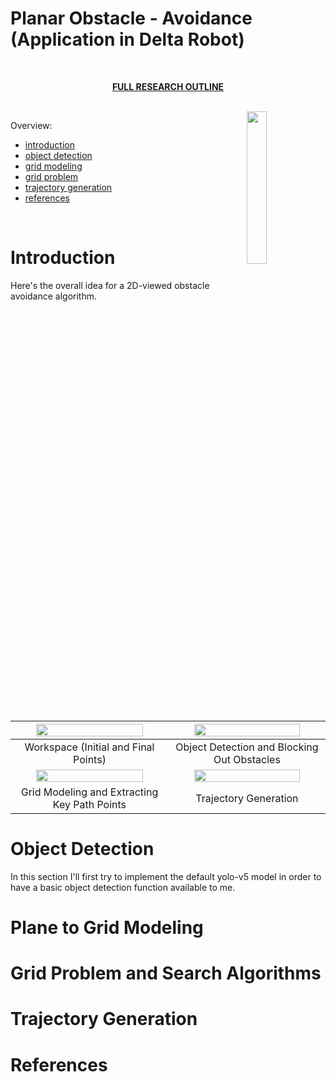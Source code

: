 # Planar Obstacle - Avoidance (Application in Delta Robot)

</br>
<p align="center">
	<strong><a href="https://github.com/Arvin-Mohammadi/Planar-Obstacle-Avoidance/tree/main/Research">FULL RESEARCH OUTLINE</a></strong>
</p>
</br>


<img align="right" src="https://github.com/Arvin-Mohammadi/Delta-Robot-Trajectory-Planning-V3/assets/69509720/5d0b34e0-8cbd-4d3d-9884-382a565008ef" width=25%>


Overview: 
- [introduction](#section-introduction)
- [object detection](#section-object-detection)
- [grid modeling](#section-grid-modeling)
- [grid problem](#section-grid-problem)
- [trajectory generation](#section-trajectory-generation)
- [references](#section-references)
</br>


























<a name="section-introduction"></a>
# Introduction

Here's the overall idea for a 2D-viewed obstacle avoidance algorithm. 

|                     <img src="https://github.com/user-attachments/assets/ca08bfa9-dfaf-461e-9ff0-a72e09ef630a" style="width: 85%;">                     |                     <img src="https://github.com/user-attachments/assets/0025891b-acee-48d1-9c8e-8e42324ce902" style="width: 85%;">                    |
|:--------------------------------------------:|:-------------------------------------------:|
|     Workspace (Initial and Final Points)     | Object Detection and Blocking Out Obstacles |
|                     <img src="https://github.com/user-attachments/assets/ccd4fafa-be7d-4123-80c2-5ce6156781d9" style="width: 85%;">                     |       <img src="https://github.com/user-attachments/assets/92029b69-6731-490f-93f4-5650755c2c0a" style="width: 85%;">                                  |
| Grid Modeling and Extracting Key Path Points |            Trajectory Generation            |





















<a name="section-object-detection"></a>
# Object Detection

In this section I'll first try to implement the default yolo-v5 model in order to have a basic object detection function available to me.

























<a name="section-grid-modeling"></a>
# Plane to Grid Modeling



























<a name="section-grid-problem"></a>
# Grid Problem and Search Algorithms



























<a name="section-trajectory-generation"></a>
# Trajectory Generation


























<a name="section-references"></a>
# References

























